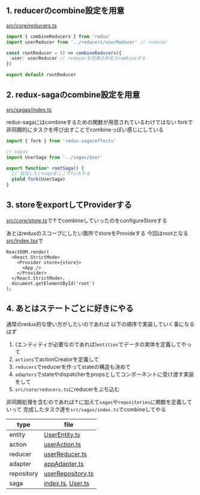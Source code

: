 ## 1. reducerのcombine設定を用意

[src/core/reducers.ts](../src/core/reducers.ts)

```ts
import { combineReducers } from 'redux'
import userReducer from '../reducers/userReducer' // reducer

const rootReducer = () => combineReducers({
  user: userReducer // reducerを任意の命名でcombineする
})

export default rootReducer
```

## 2. redux-sagaのcombine設定を用意

[src/sagas/index.ts](../src/sagas/index.ts)

redux-sagaにはcombineするための関数が用意されているわけではない
forkで非同期的にタスクを呼び出すことでcombineっぽい感じにしている

```ts
import { fork } from 'redux-saga/effects'

// sagas
import UserSaga from '../sagas/User'

export function* rootSaga() {
  // 追加したいsagaをここでforkする
  yield fork(UserSaga)
}
```

## 3. storeをexportしてProviderする

[src/core/store.ts](../src/core/store.ts)で↑でcombineしていったのをconfigureStoreする

あとはreduxのスコープにしたい箇所でstoreをProvideする
今回はrootとなる[src/index.tsx](../src/index.tsx)で

```tsx
ReactDOM.render(
  <React.StrictMode>
    <Provider store={store}>
      <App />
    </Provider>
  </React.StrictMode>,
  document.getElementById('root')
);
```

## 4. あとはステートごとに好きにやる

通常のredux的な使い方がしたいのであれば
以下の順序で実装していく事になるはず

1. (エンティティが必要なのであれば)`entities`でデータの実体を定義してやって
2. `actions`でactionCreatorを定義して
3. `reducers`でreducerを作ってstateの構造も決めて
4. `adapters`でstateやdispatcherをpropsとしてコンポーネントに受け渡す実装をして
5. `src/core/reducers.ts`にreducerをぶち込む

非同期処理を含むのであれば↑に加えて`sagas`や`repositories`に関数を定義していって
完成したタスク達を`src/sagas/index.ts`でcombineしてやる

| type | file |
|---|---|
| entity | [UserEntity.ts](../src/entities/UserEntity.ts) |
| action | [userAction.ts](../src/actions/userAction.ts) |
| reducer | [userReducer.ts](../src/reducers/userReducer.ts) |
| adapter | [appAdapter.ts](../src/adapters/appAdapter.ts) |
| repository | [userRepository.ts](../src/repositories/userRepository.ts) |
| saga | [index.ts](../src/sagas/User/index.ts), [User.ts](../src/sagas/User/User.ts) |
